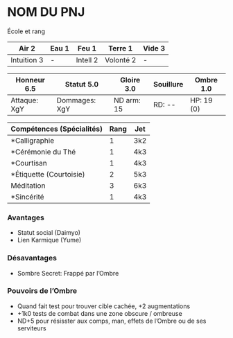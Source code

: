 # NOM DU PNJ

École et rang

| **Air** 2     | **Eau** 1     | **Feu** 1     | **Terre** 1   | **Vide** 3
| ------------- | ------------- | ------------- | ------------- | -------------
| Intuition 3   | -             | Intell 2      | Volonté 2     | -

| Honneur 6.5   | Statut 5.0    | Gloire 3.0    | Souillure     | Ombre 1.0
| ------------- | ------------- | ------------- | ------------- | -------------
| Attaque: XgY  | Dommages: XgY | ND arm: 15    | RD: --        | HP: 19 (0)

| Compétences (Spécialités)                     | Rang  | Jet
| --------------------------------------------- | ----- | -------
| *Calligraphie                                 | 1     | 3k2
| *Cérémonie du Thé                             | 1     | 4k3
| *Courtisan                                    | 1     | 4k3
| *Étiquette (Courtoisie)                       | 2     | 5k3
| Méditation                                    | 3     | 6k3
| *Sincérité                                    | 1     | 4k3

### Avantages

* Statut social (Daimyo)
* Lien Karmique (Yume)

### Désavantages

* Sombre Secret: Frappé par l’Ombre

### Pouvoirs de l’Ombre

* Quand fait test pour trouver cible cachée, +2 augmentations
* +1k0 tests de combat dans une zone obscure / ombreuse
* ND+5 pour résisster aux comps, man, effets de l’Ombre ou de ses serviteurs
